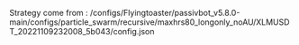 Strategy come from : /configs/Flyingtoaster/passivbot_v5.8.0-main/configs/particle_swarm/recursive/maxhrs80_longonly_noAU/XLMUSDT_20221109232008_5b043/config.json